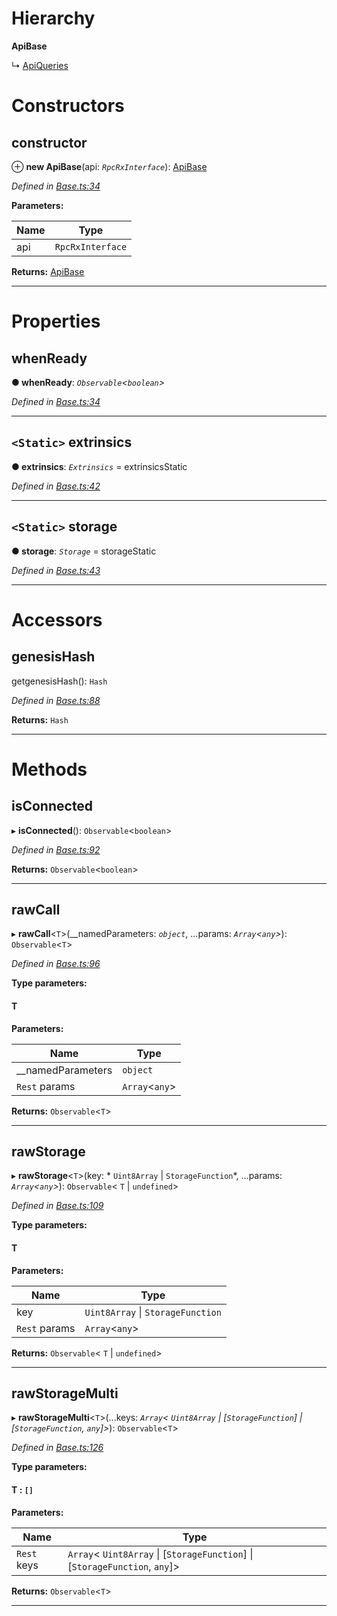 

# Hierarchy

**ApiBase**

↳  [ApiQueries](_queries_.apiqueries.md)

# Constructors

<a id="constructor"></a>

##  constructor

⊕ **new ApiBase**(api: *`RpcRxInterface`*): [ApiBase](_base_.apibase.md)

*Defined in [Base.ts:34](https://github.com/polkadot-js/api/blob/f381a4d/packages/api-observable/src/Base.ts#L34)*

**Parameters:**

| Name | Type |
| ------ | ------ |
| api | `RpcRxInterface` |

**Returns:** [ApiBase](_base_.apibase.md)

___

# Properties

<a id="whenready"></a>

##  whenReady

**● whenReady**: *`Observable`<`boolean`>*

*Defined in [Base.ts:34](https://github.com/polkadot-js/api/blob/f381a4d/packages/api-observable/src/Base.ts#L34)*

___
<a id="extrinsics"></a>

## `<Static>` extrinsics

**● extrinsics**: *`Extrinsics`* =  extrinsicsStatic

*Defined in [Base.ts:42](https://github.com/polkadot-js/api/blob/f381a4d/packages/api-observable/src/Base.ts#L42)*

___
<a id="storage"></a>

## `<Static>` storage

**● storage**: *`Storage`* =  storageStatic

*Defined in [Base.ts:43](https://github.com/polkadot-js/api/blob/f381a4d/packages/api-observable/src/Base.ts#L43)*

___

# Accessors

<a id="genesishash"></a>

##  genesisHash

getgenesisHash(): `Hash`

*Defined in [Base.ts:88](https://github.com/polkadot-js/api/blob/f381a4d/packages/api-observable/src/Base.ts#L88)*

**Returns:** `Hash`

___

# Methods

<a id="isconnected"></a>

##  isConnected

▸ **isConnected**(): `Observable`<`boolean`>

*Defined in [Base.ts:92](https://github.com/polkadot-js/api/blob/f381a4d/packages/api-observable/src/Base.ts#L92)*

**Returns:** `Observable`<`boolean`>

___
<a id="rawcall"></a>

##  rawCall

▸ **rawCall**<`T`>(__namedParameters: *`object`*, ...params: *`Array`<`any`>*): `Observable`<`T`>

*Defined in [Base.ts:96](https://github.com/polkadot-js/api/blob/f381a4d/packages/api-observable/src/Base.ts#L96)*

**Type parameters:**

#### T 
**Parameters:**

| Name | Type |
| ------ | ------ |
| __namedParameters | `object` |
| `Rest` params | `Array`<`any`> |

**Returns:** `Observable`<`T`>

___
<a id="rawstorage"></a>

##  rawStorage

▸ **rawStorage**<`T`>(key: * `Uint8Array` &#124; `StorageFunction`*, ...params: *`Array`<`any`>*): `Observable`< `T` &#124; `undefined`>

*Defined in [Base.ts:109](https://github.com/polkadot-js/api/blob/f381a4d/packages/api-observable/src/Base.ts#L109)*

**Type parameters:**

#### T 
**Parameters:**

| Name | Type |
| ------ | ------ |
| key |  `Uint8Array` &#124; `StorageFunction`|
| `Rest` params | `Array`<`any`> |

**Returns:** `Observable`< `T` &#124; `undefined`>

___
<a id="rawstoragemulti"></a>

##  rawStorageMulti

▸ **rawStorageMulti**<`T`>(...keys: *`Array`< `Uint8Array` &#124; [`StorageFunction`] &#124; [`StorageFunction`, `any`]>*): `Observable`<`T`>

*Defined in [Base.ts:126](https://github.com/polkadot-js/api/blob/f381a4d/packages/api-observable/src/Base.ts#L126)*

**Type parameters:**

#### T :  `[]`
**Parameters:**

| Name | Type |
| ------ | ------ |
| `Rest` keys | `Array`< `Uint8Array` &#124; [`StorageFunction`] &#124; [`StorageFunction`, `any`]> |

**Returns:** `Observable`<`T`>

___

